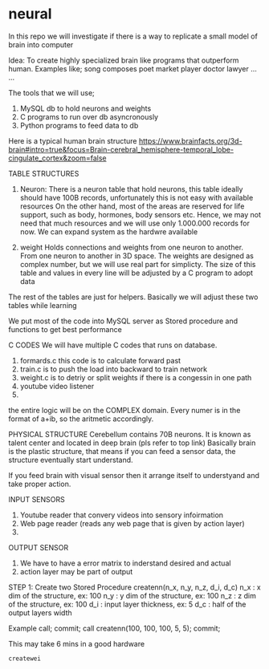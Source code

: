 # neural
In this repo we will investigate if there is a way to replicate a small model of brain into computer

Idea: 
  To create highly specialized brain like programs that outperform human.
  Examples like;
    song composes 
    poet
    market player
    doctor
    lawyer
    ...
    ...

The tools that we will use;
  1. MySQL db to hold neurons and weights
  2. C programs to run over db asyncronously 
  3. Python programs to feed data to db


Here is a typical human brain structure
https://www.brainfacts.org/3d-brain#intro=true&focus=Brain-cerebral_hemisphere-temporal_lobe-cingulate_cortex&zoom=false


TABLE STRUCTURES
  1. Neuron:
  There is a neuron table that hold neurons, this table ideally should have 100B records, unfortunately this is not easy with available resources
On the other hand, most of the areas are reserved for life support, such as body, hormones, body sensors etc. 
Hence, we may not need that much resources and we will use only 1.000.000 records for now.
We can expand system as the hardwre available

  2. weight
  Holds connections and weights from one neuron to another. From one neuron to another in 3D space. The weights are designed as complex number, but we will use real part for simplicty. The size of this table and values in every line will be adjusted by a C program to adopt data
  
  The rest of the tables are just for helpers. Basically we will adjust these two tables while learning

We put most of the code into MySQL server as Stored procedure and functions to get best performance

C CODES
We will have multiple C codes that runs on database.
  1. formards.c this code is to calculate forward past 
  2. train.c is to push the load into backward to train network
  3. weight.c is to detriy or split weights if there is a congessin in one path
  4. youtube video listener
  5. 


the entire logic will be on the COMPLEX domain. Every numer is in the format of a+ib, so the aritmetic accordingly.


PHYSICAL STRUCTURE
Cerebellum contains 70B neurons. It is known as talent center and located in deep brain (pls refer to top link)
Basically brain is the plastic structure, that means if you can feed a sensor data, the structure eventually start understand.

If you feed brain with visual sensor then it arrange itself to understyand and take proper action.

INPUT SENSORS
  1. Youtube reader that convery videos into sensory infoirmation
  2. Web page reader (reads any web page that is given by action layer)
  3. 
OUTPUT SENSOR
  1. We have to have a error matrix to inderstand desired and actual
  2. action layer may be part of output

STEP 1:
  Create two Stored Procedure 
    createnn(n_x, n_y, n_z, d_i, d_c)
      n_x : x dim of the structure, ex: 100
      n_y : y dim of the structure, ex: 100
      n_z : z dim of the structure, ex: 100
      d_i : input layer thickness,  ex: 5
      d_c : half of the output layers width

Example call;
    commit;
    call createnn(100, 100, 100, 5, 5);
    commit;

This may take 6 mins in a good hardware



    createwei
  
